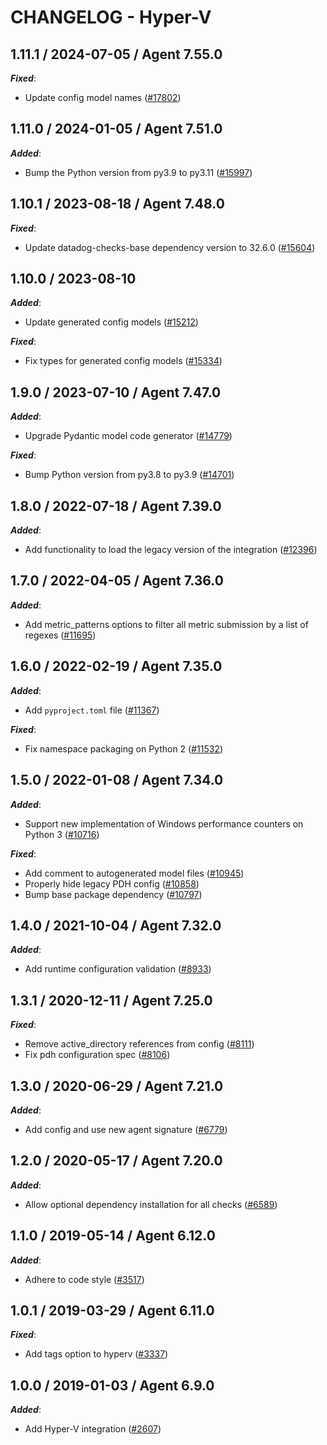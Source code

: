 # CHANGELOG - Hyper-V

<!-- towncrier release notes start -->

## 1.11.1 / 2024-07-05 / Agent 7.55.0

***Fixed***:

* Update config model names ([#17802](https://github.com/DataDog/integrations-core/pull/17802))

## 1.11.0 / 2024-01-05 / Agent 7.51.0

***Added***:

* Bump the Python version from py3.9 to py3.11 ([#15997](https://github.com/DataDog/integrations-core/pull/15997))

## 1.10.1 / 2023-08-18 / Agent 7.48.0

***Fixed***:

* Update datadog-checks-base dependency version to 32.6.0 ([#15604](https://github.com/DataDog/integrations-core/pull/15604))

## 1.10.0 / 2023-08-10

***Added***:

* Update generated config models ([#15212](https://github.com/DataDog/integrations-core/pull/15212))

***Fixed***:

* Fix types for generated config models ([#15334](https://github.com/DataDog/integrations-core/pull/15334))

## 1.9.0 / 2023-07-10 / Agent 7.47.0

***Added***:

* Upgrade Pydantic model code generator ([#14779](https://github.com/DataDog/integrations-core/pull/14779))

***Fixed***:

* Bump Python version from py3.8 to py3.9 ([#14701](https://github.com/DataDog/integrations-core/pull/14701))

## 1.8.0 / 2022-07-18 / Agent 7.39.0

***Added***:

* Add functionality to load the legacy version of the integration ([#12396](https://github.com/DataDog/integrations-core/pull/12396))

## 1.7.0 / 2022-04-05 / Agent 7.36.0

***Added***:

* Add metric_patterns options to filter all metric submission by a list of regexes ([#11695](https://github.com/DataDog/integrations-core/pull/11695))

## 1.6.0 / 2022-02-19 / Agent 7.35.0

***Added***:

* Add `pyproject.toml` file ([#11367](https://github.com/DataDog/integrations-core/pull/11367))

***Fixed***:

* Fix namespace packaging on Python 2 ([#11532](https://github.com/DataDog/integrations-core/pull/11532))

## 1.5.0 / 2022-01-08 / Agent 7.34.0

***Added***:

* Support new implementation of Windows performance counters on Python 3 ([#10716](https://github.com/DataDog/integrations-core/pull/10716))

***Fixed***:

* Add comment to autogenerated model files ([#10945](https://github.com/DataDog/integrations-core/pull/10945))
* Properly hide legacy PDH config ([#10858](https://github.com/DataDog/integrations-core/pull/10858))
* Bump base package dependency ([#10797](https://github.com/DataDog/integrations-core/pull/10797))

## 1.4.0 / 2021-10-04 / Agent 7.32.0

***Added***:

* Add runtime configuration validation ([#8933](https://github.com/DataDog/integrations-core/pull/8933))

## 1.3.1 / 2020-12-11 / Agent 7.25.0

***Fixed***:

* Remove active_directory references from config ([#8111](https://github.com/DataDog/integrations-core/pull/8111))
* Fix pdh configuration spec ([#8106](https://github.com/DataDog/integrations-core/pull/8106))

## 1.3.0 / 2020-06-29 / Agent 7.21.0

***Added***:

* Add config and use new agent signature ([#6779](https://github.com/DataDog/integrations-core/pull/6779))

## 1.2.0 / 2020-05-17 / Agent 7.20.0

***Added***:

* Allow optional dependency installation for all checks ([#6589](https://github.com/DataDog/integrations-core/pull/6589))

## 1.1.0 / 2019-05-14 / Agent 6.12.0

***Added***:

* Adhere to code style ([#3517](https://github.com/DataDog/integrations-core/pull/3517))

## 1.0.1 / 2019-03-29 / Agent 6.11.0

***Fixed***:

* Add tags option to hyperv ([#3337](https://github.com/DataDog/integrations-core/pull/3337))

## 1.0.0 / 2019-01-03 / Agent 6.9.0

***Added***:

* Add Hyper-V integration ([#2607][1])

[1]: https://github.com/DataDog/integrations-core/pull/2607

